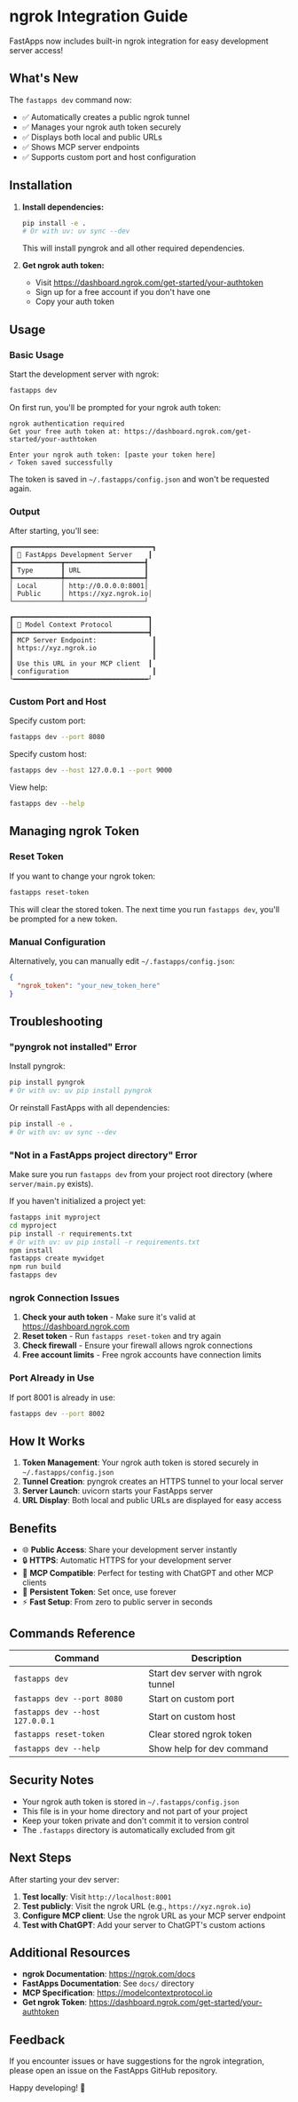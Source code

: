 # ngrok Integration Guide

FastApps now includes built-in ngrok integration for easy development server access!

## What's New

The `fastapps dev` command now:
- ✅ Automatically creates a public ngrok tunnel
- ✅ Manages your ngrok auth token securely
- ✅ Displays both local and public URLs
- ✅ Shows MCP server endpoints
- ✅ Supports custom port and host configuration

## Installation

1. **Install dependencies:**
   ```bash
   pip install -e .
   # Or with uv: uv sync --dev
   ```
   This will install pyngrok and all other required dependencies.

2. **Get ngrok auth token:**
   - Visit https://dashboard.ngrok.com/get-started/your-authtoken
   - Sign up for a free account if you don't have one
   - Copy your auth token

## Usage

### Basic Usage

Start the development server with ngrok:
```bash
fastapps dev
```

On first run, you'll be prompted for your ngrok auth token:
```
ngrok authentication required
Get your free auth token at: https://dashboard.ngrok.com/get-started/your-authtoken

Enter your ngrok auth token: [paste your token here]
✓ Token saved successfully
```

The token is saved in `~/.fastapps/config.json` and won't be requested again.

### Output

After starting, you'll see:
```
┏━━━━━━━━━━━━━━━━━━━━━━━━━━━━━━━━━━━┓
┃ 🚀 FastApps Development Server    ┃
┣━━━━━━━━━━━━┳━━━━━━━━━━━━━━━━━━━━┫
┃ Type       ┃ URL                ┃
┡━━━━━━━━━━━━╇━━━━━━━━━━━━━━━━━━━━┩
│ Local      │ http://0.0.0.0:8001│
│ Public     │ https://xyz.ngrok.io│
└────────────┴────────────────────┘

┏━━━━━━━━━━━━━━━━━━━━━━━━━━━━━━━━━━┓
┃ 📡 Model Context Protocol         ┃
┣━━━━━━━━━━━━━━━━━━━━━━━━━━━━━━━━━━┫
┃ MCP Server Endpoint:              ┃
┃ https://xyz.ngrok.io              ┃
┃                                   ┃
┃ Use this URL in your MCP client  ┃
┃ configuration                     ┃
└━━━━━━━━━━━━━━━━━━━━━━━━━━━━━━━━━━┘
```

### Custom Port and Host

Specify custom port:
```bash
fastapps dev --port 8080
```

Specify custom host:
```bash
fastapps dev --host 127.0.0.1 --port 9000
```

View help:
```bash
fastapps dev --help
```

## Managing ngrok Token

### Reset Token

If you want to change your ngrok token:
```bash
fastapps reset-token
```

This will clear the stored token. The next time you run `fastapps dev`, you'll be prompted for a new token.

### Manual Configuration

Alternatively, you can manually edit `~/.fastapps/config.json`:
```json
{
  "ngrok_token": "your_new_token_here"
}
```

## Troubleshooting

### "pyngrok not installed" Error

Install pyngrok:
```bash
pip install pyngrok
# Or with uv: uv pip install pyngrok
```

Or reinstall FastApps with all dependencies:
```bash
pip install -e .
# Or with uv: uv sync --dev
```

### "Not in a FastApps project directory" Error

Make sure you run `fastapps dev` from your project root directory (where `server/main.py` exists).

If you haven't initialized a project yet:
```bash
fastapps init myproject
cd myproject
pip install -r requirements.txt
# Or with uv: uv pip install -r requirements.txt
npm install
fastapps create mywidget
npm run build
fastapps dev
```

### ngrok Connection Issues

1. **Check your auth token** - Make sure it's valid at https://dashboard.ngrok.com
2. **Reset token** - Run `fastapps reset-token` and try again
3. **Check firewall** - Ensure your firewall allows ngrok connections
4. **Free account limits** - Free ngrok accounts have connection limits

### Port Already in Use

If port 8001 is already in use:
```bash
fastapps dev --port 8002
```

## How It Works

1. **Token Management**: Your ngrok auth token is stored securely in `~/.fastapps/config.json`
2. **Tunnel Creation**: pyngrok creates an HTTPS tunnel to your local server
3. **Server Launch**: uvicorn starts your FastApps server
4. **URL Display**: Both local and public URLs are displayed for easy access

## Benefits

- 🌐 **Public Access**: Share your development server instantly
- 🔒 **HTTPS**: Automatic HTTPS for your development server
- 🎯 **MCP Compatible**: Perfect for testing with ChatGPT and other MCP clients
- 💾 **Persistent Token**: Set once, use forever
- ⚡ **Fast Setup**: From zero to public server in seconds

## Commands Reference

| Command | Description |
|---------|-------------|
| `fastapps dev` | Start dev server with ngrok tunnel |
| `fastapps dev --port 8080` | Start on custom port |
| `fastapps dev --host 127.0.0.1` | Start on custom host |
| `fastapps reset-token` | Clear stored ngrok token |
| `fastapps dev --help` | Show help for dev command |

## Security Notes

- Your ngrok auth token is stored in `~/.fastapps/config.json`
- This file is in your home directory and not part of your project
- Keep your token private and don't commit it to version control
- The `.fastapps` directory is automatically excluded from git

## Next Steps

After starting your dev server:

1. **Test locally**: Visit `http://localhost:8001`
2. **Test publicly**: Visit the ngrok URL (e.g., `https://xyz.ngrok.io`)
3. **Configure MCP client**: Use the ngrok URL as your MCP server endpoint
4. **Test with ChatGPT**: Add your server to ChatGPT's custom actions

## Additional Resources

- **ngrok Documentation**: https://ngrok.com/docs
- **FastApps Documentation**: See `docs/` directory
- **MCP Specification**: https://modelcontextprotocol.io
- **Get ngrok Token**: https://dashboard.ngrok.com/get-started/your-authtoken

## Feedback

If you encounter issues or have suggestions for the ngrok integration, please open an issue on the FastApps GitHub repository.

Happy developing! 🚀
